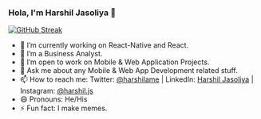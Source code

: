 ### Hola, I'm Harshil Jasoliya 👋

[![GitHub Streak](https://streak-stats.demolab.com?user=harshilJs&theme=dracula&hide_border=true)](https://git.io/streak-stats)

- 🔭  I’m currently working on React-Native and React.
- 🌱  I’m a Business Analyst.
- 👯  I’m open to work on Mobile & Web Application Projects.
- 💬  Ask me about any Mobile & Web App Development related stuff.
- 📫  How to reach me: Twitter: [@harshilame](https://twitter.com/harshilame) | LinkedIn: [Harshil Jasoliya](https://www.linkedin.com/in/harshil-jasoliya/) | Instagram: [@harshil.js](https://www.instagram.com/harshil.js/?hl=en)
- 😄  Pronouns: He/His
- ⚡  Fun fact: I make memes.
